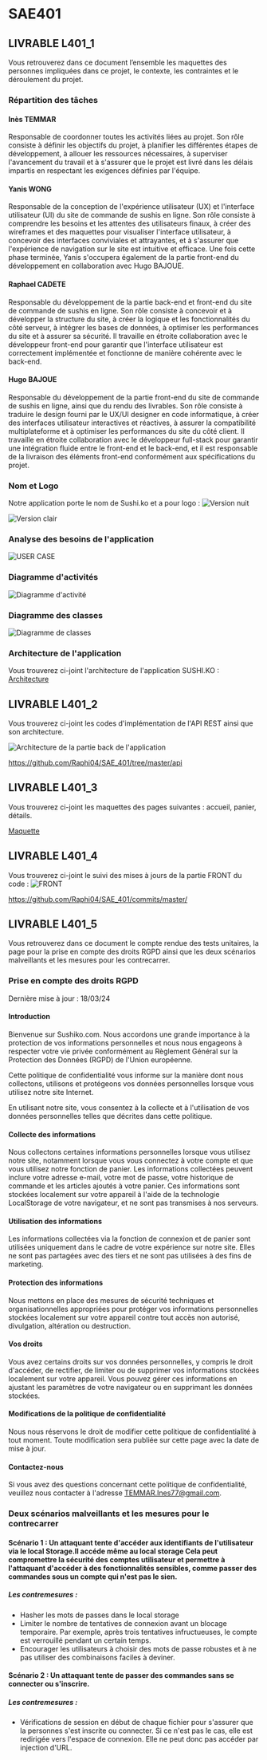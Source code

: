 # SAE401

## LIVRABLE  L401_1
Vous retrouverez dans ce document l’ensemble les maquettes des personnes impliquées dans ce projet, le contexte, les contraintes et le déroulement du projet.

### Répartition des tâches

#### Inès TEMMAR
Responsable de coordonner toutes les activités liées au projet. Son rôle consiste à définir les objectifs du projet, à planifier les différentes étapes de développement, à allouer les ressources nécessaires, à superviser l'avancement du travail et à s'assurer que le projet est livré dans les délais impartis en respectant les exigences définies par l'équipe.

#### Yanis WONG
Responsable de la conception de l'expérience utilisateur (UX) et l'interface utilisateur (UI) du site de commande de sushis en ligne. Son rôle consiste à comprendre les besoins et les attentes des utilisateurs finaux, à créer des wireframes et des maquettes pour visualiser l'interface utilisateur, à concevoir des interfaces conviviales et attrayantes, et à s'assurer que l'expérience de navigation sur le site est intuitive et efficace. Une fois cette phase terminée, Yanis s'occupera également de la partie front-end du développement en collaboration avec Hugo BAJOUE.

#### Raphael CADETE
Responsable du développement de la partie back-end et front-end du site de commande de sushis en ligne. Son rôle consiste à concevoir et à développer la structure du site, à créer la logique et les fonctionnalités du côté serveur, à intégrer les bases de données, à optimiser les performances du site et à assurer sa sécurité. Il travaille en étroite collaboration avec le développeur front-end pour garantir que l'interface utilisateur est correctement implémentée et fonctionne de manière cohérente avec le back-end.

#### Hugo BAJOUE
Responsable du développement de la partie front-end du site de commande de sushis en ligne, ainsi que du rendu des livrables. Son rôle consiste à traduire le design fourni par le UX/UI designer en code informatique, à créer des interfaces utilisateur interactives et réactives, à assurer la compatibilité multiplateforme et à optimiser les performances du site du côté client. Il travaille en étroite collaboration avec le développeur full-stack pour garantir une intégration fluide entre le front-end et le back-end, et il est responsable de la livraison des éléments front-end conformément aux spécifications du projet.

### Nom et Logo
Notre application porte le nom de Sushi.ko et a pour logo :
![Version nuit](images/logo_noir.png)

![Version clair](images/logo_blanc.png)

### Analyse des besoins de l'application
![USER CASE](images/User_Case_SUSHI.png)

### Diagramme d'activités
![Diagramme d'activité](images/Diagramme_activite.png)

### Diagramme des classes
![Diagramme de classes](images/Diagramme_de_classe.jpg)

### Architecture de l'application
Vous trouverez ci-joint l'architecture de l'application SUSHI.KO :
[Architecture](architecture.txt)

## LIVRABLE  L401_2
Vous trouverez ci-joint les codes d'implémentation de l'API REST ainsi que son architecture.

![Architecture de la partie back de l'application](images/Architecture_Back.png)

https://github.com/Raphi04/SAE_401/tree/master/api

## LIVRABLE  L401_3
Vous trouverez ci-joint les maquettes des pages suivantes : accueil, panier, détails.

[Maquette](https://www.figma.com/file/YewJCHIxcp26KI8tOVMFAp/Untitled?type=design&node-id=0%3A1&mode=design&t=4KNuZF73xHuQtkNl-1)

## LIVRABLE L401_4
Vous trouverez ci-joint le suivi des mises à jours de la partie FRONT du code :
![FRONT](images/FRONT.png)

https://github.com/Raphi04/SAE_401/commits/master/

## LIVRABLE  L401_5
Vous retrouverez dans ce document le compte rendue des tests unitaires, la page pour la prise en compte des droits RGPD ainsi que les deux scénarios malveillants et les mesures pour les contrecarrer.

### Prise en compte des droits RGPD
Dernière mise à jour : 18/03/24

#### Introduction
Bienvenue sur Sushiko.com. Nous accordons une grande importance à la protection de vos informations personnelles et nous nous engageons à respecter votre vie privée conformément au Règlement Général sur la Protection des Données (RGPD) de l'Union européenne.

Cette politique de confidentialité vous informe sur la manière dont nous collectons, utilisons et protégeons vos données personnelles lorsque vous utilisez notre site Internet.

En utilisant notre site, vous consentez à la collecte et à l'utilisation de vos données personnelles telles que décrites dans cette politique.

#### Collecte des informations
Nous collectons certaines informations personnelles lorsque vous utilisez notre site, notamment lorsque vous vous connectez à votre compte et que vous utilisez notre fonction de panier. Les informations collectées peuvent inclure votre adresse e-mail, votre mot de passe, votre historique de commande et les articles ajoutés à votre panier. Ces informations sont stockées localement sur votre appareil à l'aide de la technologie LocalStorage de votre navigateur, et ne sont pas transmises à nos serveurs.

#### Utilisation des informations
Les informations collectées via la fonction de connexion et de panier sont utilisées uniquement dans le cadre de votre expérience sur notre site. Elles ne sont pas partagées avec des tiers et ne sont pas utilisées à des fins de marketing.

#### Protection des informations
Nous mettons en place des mesures de sécurité techniques et organisationnelles appropriées pour protéger vos informations personnelles stockées localement sur votre appareil contre tout accès non autorisé, divulgation, altération ou destruction.

#### Vos droits
Vous avez certains droits sur vos données personnelles, y compris le droit d'accéder, de rectifier, de limiter ou de supprimer vos informations stockées localement sur votre appareil. Vous pouvez gérer ces informations en ajustant les paramètres de votre navigateur ou en supprimant les données stockées.

#### Modifications de la politique de confidentialité
Nous nous réservons le droit de modifier cette politique de confidentialité à tout moment. Toute modification sera publiée sur cette page avec la date de mise à jour.

#### Contactez-nous
Si vous avez des questions concernant cette politique de confidentialité, veuillez nous contacter à l'adresse TEMMAR.Ines77@gmail.com.

### Deux scénarios malveillants et les mesures pour le contrecarrer

#### Scénario 1 : Un attaquant tente d'accéder aux identifiants de l'utilisateur via le local Storage.Il accéde même au local storage  Cela peut compromettre la sécurité des comptes utilisateur et permettre à l'attaquant d'accéder à des fonctionnalités sensibles, comme passer des commandes sous un compte qui n'est pas le sien.

##### Les contremesures :

- Hasher les mots de passes dans le local storage
- Limiter le nombre de tentatives de connexion avant un blocage temporaire. Par exemple, après trois tentatives infructueuses, le compte est verrouillé pendant un certain temps.
- Encourager les utilisateurs à choisir des mots de passe robustes et à ne pas utiliser des combinaisons faciles à deviner.

#### Scénario 2 : Un attaquant tente de passer des commandes sans se connecter ou s'inscrire.

##### Les contremesures :

- Vérifications de session en début de chaque fichier pour s'assurer que la personnes s'est inscrite ou connecter. Si ce n'est pas le cas, elle est redirigée vers l'espace de connexion. Elle ne peut donc pas accéder par injection d'URL.
